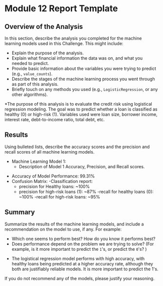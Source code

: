 # Module 12 Report Template

## Overview of the Analysis

In this section, describe the analysis you completed for the machine learning models used in this Challenge. This might include:

* Explain the purpose of the analysis.
* Explain what financial information the data was on, and what you needed to predict.
* Provide basic information about the variables you were trying to predict (e.g., `value_counts`).
* Describe the stages of the machine learning process you went through as part of this analysis.
* Briefly touch on any methods you used (e.g., `LogisticRegression`, or any other algorithms).

*The purpose of this analysis is to evaluate the credit risk using logistical regression modeling. The goal was to predict whether a loan is classified as healthy (0) or high-risk (1). Variables used were loan size, borrower income, interest rate, debt-to-income ratio, total debt, etc. 
## Results

Using bulleted lists, describe the accuracy scores and the precision and recall scores of all machine learning models.

* Machine Learning Model 1:
    * Description of Model 1 Accuracy, Precision, and Recall scores.
- Accuracy of Model Performance: 99.31%
- Confusion Matrix:
-Classification report:
	- precision for Healthy loans: ~100% 
	- precision for high-risk loans (1): ~87%
	-recall for healthy loans (0): ~100%
	-recall for high-risk loans: ~95%



## Summary

Summarize the results of the machine learning models, and include a recommendation on the model to use, if any. For example:

* Which one seems to perform best? How do you know it performs best?
* Does performance depend on the problem we are trying to solve? (For example, is it more important to predict the `1`'s, or predict the `0`'s? )

- The logistical regression model performs with high accuracy, with healthy loans being predicted at a higher accuracy rate, although they both are justifiably reliable models. It is more important to predict the 1's. 

If you do not recommend any of the models, please justify your reasoning.
